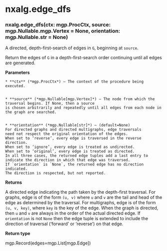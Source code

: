 # nxalg.edge_dfs


### nxalg.edge_dfs(ctx: mgp.ProcCtx, source: mgp.Nullable.mgp.Vertex = None, orientation: mgp.Nullable.str = None)
A directed, depth-first-search of edges in `G`, beginning at `source`.

Return the edges of `G` in a depth-first-search order continuing until
all edges are generated.


**Parameters**

    
    * **ctx** (*mgp.ProcCtx*) – The context of the procedure being executed.


    * **source** (*mgp.Nullable[mgp.Vertex]*) – The node from which the traversal begins. If None, then a source
    is chosen arbitrarily and repeatedly until all edges from each node in
    the graph are searched.


    * **orientation** (*mgp.Nullable[str]*) – (default=None)
    For directed graphs and directed multigraphs, edge traversals
    need not respect the original orientation of the edges.
    When set to ‘reverse’, every edge is traversed in the reverse direction.
    When set to ‘ignore’, every edge is treated as undirected.
    When set to ‘original’, every edge is treated as directed.
    In all three cases, the returned edge tuples add a last entry to
    indicate the direction in which that edge was traversed.
    If `orientation` is `None`, the returned edge has no direction indicated.
    The direction is respected, but not reported.



**Returns**

A directed edge indicating the path taken by the depth-first traversal.
    For graphs, edge is of the form `(u, v)` where `u` and `v`
    are the tail and head of the edge as determined by the traversal.
    For multigraphs, edge is of the form `(u, v, key)`, where `key` is
    the key of the edge. When the graph is directed, then `u` and `v`
    are always in the order of the actual directed edge.
    If `orientation` is not `None` then the edge tuple is extended to include
    the direction of traversal (‘forward’ or ‘reverse’) on that edge.



**Return type**

mgp.Record(edges=mgp.List[mgp.Edge])
